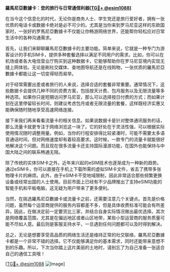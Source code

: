 **羅馬尼亞數據卡：您的旅行与日常通信利器[[TG💪+ @esim1088](https://t.me/s/esim1088)]**

在当今这个信息化的时代，无论你是商务人士、学生党还是旅行爱好者，拥有一张优质的电话卡或数据卡绝对是必不可少的。尤其是当你来到罗马尼亚这样的东欧国家时，一张好的罗馬尼亞數據卡不仅能让你畅游网络世界，还能帮你轻松应对日常生活中的各种沟通需求。

首先，让我们来聊聊羅馬尼亞數據卡的主要功能。简单来说，它就是一种专门为游客设计的手机SIM卡，提供多种套餐选择以满足不同用户的需求。比如，你可以在机场或者各大电信营业厅购买到这种数据卡，它能够帮助你在罗马尼亚境内实现无缝上网体验。无论是刷社交媒体、查地图导航还是在线购物，一张优质的羅馬尼亞數據卡都能让这一切变得轻而易举。

对于经常需要出差或者旅行的人来说，选择合适的套餐非常重要。通常情况下，这些数据卡会提供几种不同的资费方案，包括按天计费、包月服务以及无限流量等多种选项。如果你只是短期访问罗马尼亚，那么可以选择按日付费的方式；而如果计划在这里停留较长时间，则建议考虑包月或者无限流量的套餐，这样既经济实惠又能确保随时随地享受高速网络连接。

接下来我们再来看看流量卡的相关信息。如果说数据卡是针对整体通讯服务的话，那么流量卡就更专注于网络浏览这一块了。它的好处在于灵活性强，可以根据实际使用情况随时调整用量。例如，当你的行程安排得比较紧凑时，可能不需要太多语音通话时间，但对网络速度却有着较高要求。这时候，一款专门的流量卡就能很好地解决这个问题。而且现在很多流量卡还支持国际漫游功能，在国外也能保持与中国大陆之间的联系畅通无阻。

除了传统的实体SIM卡之外，近年来兴起的eSIM技术也逐渐成为一种新的趋势。通过eSIM卡，你可以直接在手机上下载所需的虚拟SIM卡文件，省去了携带多张物理卡片的麻烦。此外，由于eSIM卡不受地域限制，因此非常适合那些频繁更换设备或经常出国的人士使用。目前市面上已经有不少品牌推出了支持eSIM功能的智能手机和平板电脑，这无疑为用户带来了更多便利。

当然，在挑选羅馬尼亞數據卡或流量卡之前，还需要注意几个关键点。首先是价格问题，虽然每个运营商提供的服务内容都差不多，但是具体收费标准可能会有所差异。因此，在做决定前一定要货比三家，并结合自身实际情况做出最优选择。其次是网络覆盖范围，尤其是在偏远地区或者山区地带，某些小型运营商的服务质量可能不尽如人意。最后则是客服支持水平，一旦遇到任何问题都可以及时得到解决。

总之，无论是想要享受高品质的网络生活还是维持正常的社交联络，羅馬尼亞數據卡都是一个非常不错的选择。它不仅能够满足你的基本需求，同时还能带来意想不到的乐趣。所以，下次当你踏上这片美丽的土地时，请别忘了为自己准备一张适合自己的通信工具哦！

[[TG💪+ @esim1088](https://t.me/s/esim1088) ![Image](https://i.postimg.cc/4NQfJmqS/Snipaste-2025-05-13-00-14-12.png)]
